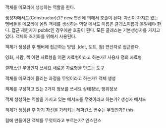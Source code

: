 객체를 메모리에 생성하는 역할을 한다.

생성자메서드(Constructor)란?
new 연산에 의해서 호출이 된다.
자신이 가지고 있는 멤버들을 메모리에 올려 객체를 생성하는 역할
메서드 이름은 클래스이름과 동일해야 한다.
접근 제한자가 public인 경우에만 호출이 된다.
모든 클래스는 기본생성자를 가지고 있다.
객체의 초기화를 위해서 사용된다.

객체가 생성된 후 멤버에 접근하는 방법
<span class-="red">.(dot, 도트, 점)<span> 연산자로 접근한다.

영화, 사람, 책 이런 자료형을 어떤 자료형이라고 하는가?
	사용자 정의 자료형

클래스란 무엇인지 쓰세요
	새로운 자료형을 만드는 도구

객체를 메모리에 올리는 과정을 무엇이라고 하는가?
	객체 생성

객체를 구성하고 있는 2가지 정보를 쓰세요
	상태정보, 행위정보

객체 생성하는 역할을 가지고 있는 메서드를 무엇이라고 하는가?
	생성자 메서드

객체가 생성된 후 자기 자신을 가리키는 레퍼런스 변수는 무엇인가?
	this

힙에 만들어진 객체를 무엇이라고 부르는가?
	인스턴스